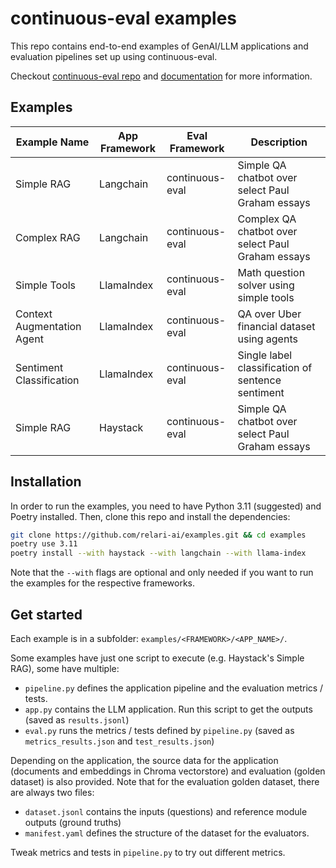 # continuous-eval examples

This repo contains end-to-end examples of GenAI/LLM applications and evaluation pipelines set up using continuous-eval.

Checkout [continuous-eval repo](https://github.com/relari-ai/continuous-eval) and [documentation](https://docs.relari.ai/v0.3/) for more information.

## Examples

| Example Name               | App Framework | Eval Framework  | Description                                       |
| -------------------------- | ------------- | --------------- | ------------------------------------------------- |
| Simple RAG                 | Langchain     | continuous-eval | Simple QA chatbot over select Paul Graham essays  |
| Complex RAG                | Langchain     | continuous-eval | Complex QA chatbot over select Paul Graham essays |
| Simple Tools               | LlamaIndex    | continuous-eval | Math question solver using simple tools           |
| Context Augmentation Agent | LlamaIndex    | continuous-eval | QA over Uber financial dataset using agents       |
| Sentiment Classification   | LlamaIndex    | continuous-eval | Single label classification of sentence sentiment |
| Simple RAG                 | Haystack      | continuous-eval | Simple QA chatbot over select Paul Graham essays  |

## Installation

In order to run the examples, you need to have Python 3.11 (suggested) and Poetry installed. 
Then, clone this repo and install the dependencies:

```bash
git clone https://github.com/relari-ai/examples.git && cd examples
poetry use 3.11
poetry install --with haystack --with langchain --with llama-index
```

Note that the `--with` flags are optional and only needed if you want to run the examples for the respective frameworks.

## Get started

Each example is in a subfolder: `examples/<FRAMEWORK>/<APP_NAME>/`.

Some examples have just one script to execute (e.g. Haystack's Simple RAG), some have multiple:

- `pipeline.py` defines the application pipeline and the evaluation metrics / tests.
- `app.py` contains the LLM application. Run this script to get the outputs (saved as `results.jsonl`)
- `eval.py` runs the metrics / tests defined by `pipeline.py` (saved as `metrics_results.json` and `test_results.json`)

Depending on the application, the source data for the application (documents and embeddings in Chroma vectorstore) and evaluation (golden dataset) is also provided. Note that for the evaluation golden dataset, there are always two files:

- `dataset.jsonl` contains the inputs (questions) and reference module outputs (ground truths)
- `manifest.yaml` defines the structure of the dataset for the evaluators.

Tweak metrics and tests in `pipeline.py` to try out different metrics.
